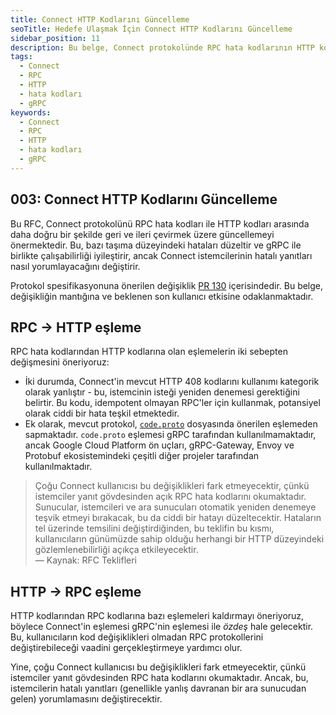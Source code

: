 ```yaml
---
title: Connect HTTP Kodlarını Güncelleme
seoTitle: Hedefe Ulaşmak İçin Connect HTTP Kodlarını Güncelleme
sidebar_position: 11
description: Bu belge, Connect protokolünde RPC hata kodlarının HTTP kodları ile daha doğru bir biçimde eşleştirilmesini önermektedir. Değişikliklerin mantığı ve beklenen kullanıcı etkileri üzerinde durulmaktadır.
tags: 
  - Connect
  - RPC
  - HTTP
  - hata kodları
  - gRPC
keywords: 
  - Connect
  - RPC
  - HTTP
  - hata kodları
  - gRPC
---
```

## 003: Connect HTTP Kodlarını Güncelleme

Bu RFC, Connect protokolünü RPC hata kodları ile HTTP kodları arasında daha doğru bir şekilde geri ve ileri çevirmek üzere güncellemeyi önermektedir. Bu, bazı taşıma düzeyindeki hataları düzeltir ve gRPC ile birlikte çalışabilirliği iyileştirir, ancak Connect istemcilerinin hatalı yanıtları nasıl yorumlayacağını değiştirir.

Protokol spesifikasyonuna önerilen değişiklik [PR 130][pr130] içerisindedir. Bu belge, değişikliğin mantığına ve beklenen son kullanıcı etkisine odaklanmaktadır.

## RPC &rarr; HTTP eşleme

RPC hata kodlarından HTTP kodlarına olan eşlemelerin iki sebepten değişmesini öneriyoruz:

* İki durumda, Connect'in mevcut HTTP 408 kodlarını kullanımı kategorik olarak yanlıştır - bu, istemcinin isteği yeniden denemesi gerektiğini belirtir. Bu kodu, idempotent olmayan RPC'ler için kullanmak, potansiyel olarak ciddi bir hata teşkil etmektedir.
* Ek olarak, mevcut protokol, [`code.proto`][code.proto] dosyasında önerilen eşlemeden sapmaktadır. `code.proto` eşlemesi gRPC tarafından kullanılmamaktadır, ancak Google Cloud Platform ön uçları, gRPC-Gateway, Envoy ve Protobuf ekosistemindeki çeşitli diğer projeler tarafından kullanılmaktadır.

> Çoğu Connect kullanıcısı bu değişiklikleri fark etmeyecektir, çünkü istemciler yanıt gövdesinden açık RPC hata kodlarını okumaktadır. Sunucular, istemcileri ve ara sunucuları otomatik yeniden denemeye teşvik etmeyi bırakacak, bu da ciddi bir hatayı düzeltecektir. Hataların tel üzerinde temsilini değiştirdiğinden, bu teklifin bu kısmı, kullanıcıların günümüzde sahip olduğu herhangi bir HTTP düzeyindeki gözlemlenebilirliği açıkça etkileyecektir.  
> — Kaynak: RFC Teklifleri

## HTTP &rarr; RPC eşleme

HTTP kodlarından RPC kodlarına bazı eşlemeleri kaldırmayı öneriyoruz, böylece Connect'in eşlemesi gRPC'nin eşlemesi ile _özdeş_ hale gelecektir. Bu, kullanıcıların kod değişiklikleri olmadan RPC protokollerini değiştirebileceği vaadini gerçekleştirmeye yardımcı olur.

Yine, çoğu Connect kullanıcısı bu değişiklikleri fark etmeyecektir, çünkü istemciler yanıt gövdesinden RPC hata kodlarını okumaktadır. Ancak, bu, istemcilerin hatalı yanıtları (genellikle yanlış davranan bir ara sunucudan gelen) yorumlamasını değiştirecektir.

[code.proto]: https://github.com/googleapis/googleapis/blob/master/google/rpc/code.proto  
[pr130]: https://github.com/connectrpc/connectrpc.com/pull/130